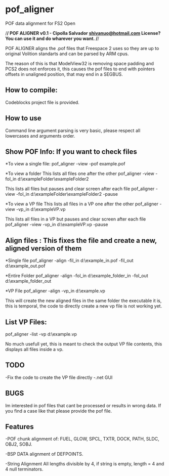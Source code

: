 # pof_aligner
POF data alignment for FS2 Open

/********************************************************************/
	POF ALIGNER v0.1 - Cipolla Salvador shivanuo@hotmail.com
	  License? You can use it and do wharever you want.
/********************************************************************/

POF ALIGNER aligns the .pof files that Freespace 2 uses so they are
up to original Volition standarts and can be parsed by ARM cpus. 

The reason of this is that ModelView32 is removing space padding and 
PCS2 does not enforces it, this causes the pof files to end with
pointers offsets in unaligned position, that may end in a SEGBUS.

How to compile:
---------------
Codeblocks project file is provided.

How to use
-----------
Command line argument parsing is very basic, please respect all lowercases and arguments order.

Show POF Info: If you want to check files
-----------------------------------------
 
*To view a single file:
pof_aligner -view -pof example.pof

*To view a folder
This lists all files one after the other
pof_aligner -view -fol_in d:\exampleFolder\exampleFolder2

This lists all files but pauses and clear screen after each file
pof_aligner -view -fol_in d:\exampleFolder\exampleFolder2 -pause

*To view a VP file
This lists all files in a VP one after the other
pof_aligner -view -vp_in d:\exampleVP.vp

This lists all files in a VP but pauses and clear screen after each file
pof_aligner -view -vp_in d:\exampleVP.vp -pause



Align files : This fixes the file and create a new, aligned version of them
---------------------------------------------------------------------------
*Single file
pof_aligner -align -fil_in d:\example_in.pof -fil_out d:\example_out.pof

*Entire Folder
pof_aligner -align -fol_in d:\example_folder_in -fol_out d:\example_folder_out

*VP File
pof_aligner -align -vp_in d:\example.vp

This will create the new aligned files in the same folder the executable it is,
this is temporal, the code to directly create a new vp file is not working yet.



List VP Files:
--------------
pof_aligner -list -vp d:\example.vp

No much usefull yet, this is meant to check the output VP file contents,
this displays all files inside a vp.


TODO
-----
-Fix the code to create the VP file directly
-.net GUI

BUGS
----
Im interested in pof files that cant be processed or results in wrong data.
If you find a case like that please provide the pof file.

Features
--------
-POF chunk alignment of:
FUEL, GLOW, SPCL, TXTR, DOCK, PATH, SLDC, OBJ2, SOBJ.

-BSP DATA alignment of
DEFPOINTS.

-String Alignment
All lengths divisible by 4, if string is empty, length = 4 and 4 null terminators.
